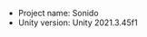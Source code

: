 <!-- UNITY CODE ASSIST INSTRUCTIONS START -->
- Project name: Sonido
- Unity version: Unity 2021.3.45f1
<!-- UNITY CODE ASSIST INSTRUCTIONS END -->